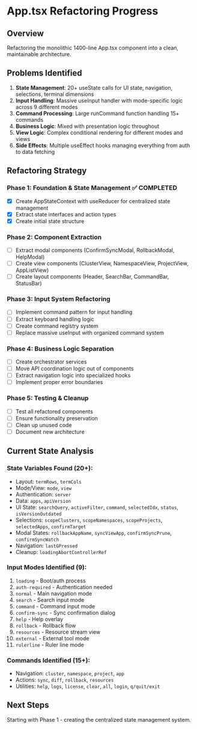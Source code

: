 # App.tsx Refactoring Progress

## Overview
Refactoring the monolithic 1400-line App.tsx component into a clean, maintainable architecture.

## Problems Identified
1. **State Management**: 20+ useState calls for UI state, navigation, selections, terminal dimensions
2. **Input Handling**: Massive useInput handler with mode-specific logic across 9 different modes
3. **Command Processing**: Large runCommand function handling 15+ commands
4. **Business Logic**: Mixed with presentation logic throughout
5. **View Logic**: Complex conditional rendering for different modes and views
6. **Side Effects**: Multiple useEffect hooks managing everything from auth to data fetching

## Refactoring Strategy

### Phase 1: Foundation & State Management ✅ COMPLETED
- [x] Create AppStateContext with useReducer for centralized state management
- [x] Extract state interfaces and action types
- [x] Create initial state structure

### Phase 2: Component Extraction
- [ ] Extract modal components (ConfirmSyncModal, RollbackModal, HelpModal)
- [ ] Create view components (ClusterView, NamespaceView, ProjectView, AppListView)
- [ ] Create layout components (Header, SearchBar, CommandBar, StatusBar)

### Phase 3: Input System Refactoring
- [ ] Implement command pattern for input handling
- [ ] Extract keyboard handling logic
- [ ] Create command registry system
- [ ] Replace massive useInput with organized command system

### Phase 4: Business Logic Separation
- [ ] Create orchestrator services
- [ ] Move API coordination logic out of components
- [ ] Extract navigation logic into specialized hooks
- [ ] Implement proper error boundaries

### Phase 5: Testing & Cleanup
- [ ] Test all refactored components
- [ ] Ensure functionality preservation
- [ ] Clean up unused code
- [ ] Document new architecture

## Current State Analysis

### State Variables Found (20+):
- Layout: `termRows`, `termCols`
- Mode/View: `mode`, `view`
- Authentication: `server`
- Data: `apps`, `apiVersion`
- UI State: `searchQuery`, `activeFilter`, `command`, `selectedIdx`, `status`, `isVersionOutdated`
- Selections: `scopeClusters`, `scopeNamespaces`, `scopeProjects`, `selectedApps`, `confirmTarget`
- Modal States: `rollbackAppName`, `syncViewApp`, `confirmSyncPrune`, `confirmSyncWatch`
- Navigation: `lastGPressed`
- Cleanup: `loadingAbortControllerRef`

### Input Modes Identified (9):
1. `loading` - Boot/auth process
2. `auth-required` - Authentication needed
3. `normal` - Main navigation mode
4. `search` - Search input mode
5. `command` - Command input mode
6. `confirm-sync` - Sync confirmation dialog
7. `help` - Help overlay
8. `rollback` - Rollback flow
9. `resources` - Resource stream view
10. `external` - External tool mode
11. `rulerline` - Ruler line mode

### Commands Identified (15+):
- Navigation: `cluster`, `namespace`, `project`, `app`
- Actions: `sync`, `diff`, `rollback`, `resources`
- Utilities: `help`, `logs`, `license`, `clear`, `all`, `login`, `q/quit/exit`

## Next Steps
Starting with Phase 1 - creating the centralized state management system.
